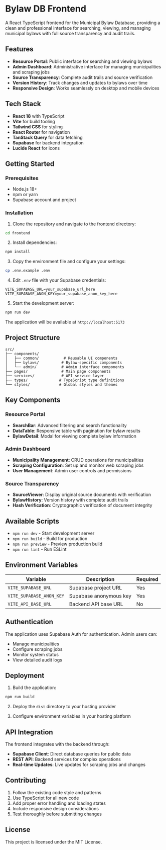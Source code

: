 # Bylaw DB Frontend

A React TypeScript frontend for the Municipal Bylaw Database, providing a clean and professional interface for searching, viewing, and managing municipal bylaws with full source transparency and audit trails.

## Features

- **Resource Portal**: Public interface for searching and viewing bylaws
- **Admin Dashboard**: Administrative interface for managing municipalities and scraping jobs
- **Source Transparency**: Complete audit trails and source verification
- **Version History**: Track changes and updates to bylaws over time
- **Responsive Design**: Works seamlessly on desktop and mobile devices

## Tech Stack

- **React 18** with TypeScript
- **Vite** for build tooling
- **Tailwind CSS** for styling
- **React Router** for navigation
- **TanStack Query** for data fetching
- **Supabase** for backend integration
- **Lucide React** for icons

## Getting Started

### Prerequisites

- Node.js 18+ 
- npm or yarn
- Supabase account and project

### Installation

1. Clone the repository and navigate to the frontend directory:
```bash
cd frontend
```

2. Install dependencies:
```bash
npm install
```

3. Copy the environment file and configure your settings:
```bash
cp .env.example .env
```

4. Edit `.env` file with your Supabase credentials:
```
VITE_SUPABASE_URL=your_supabase_url_here
VITE_SUPABASE_ANON_KEY=your_supabase_anon_key_here
```

5. Start the development server:
```bash
npm run dev
```

The application will be available at `http://localhost:5173`

## Project Structure

```
src/
├── components/
│   ├── common/           # Reusable UI components
│   ├── bylaws/          # Bylaw-specific components
│   └── admin/           # Admin interface components
├── pages/               # Main page components
├── services/            # API service layer
├── types/              # TypeScript type definitions
└── styles/             # Global styles and themes
```

## Key Components

### Resource Portal
- **SearchBar**: Advanced filtering and search functionality
- **DataTable**: Responsive table with pagination for bylaw results
- **BylawDetail**: Modal for viewing complete bylaw information

### Admin Dashboard
- **Municipality Management**: CRUD operations for municipalities
- **Scraping Configuration**: Set up and monitor web scraping jobs
- **User Management**: Admin user controls and permissions

### Source Transparency
- **SourceViewer**: Display original source documents with verification
- **BylawHistory**: Version history with complete audit trails
- **Hash Verification**: Cryptographic verification of document integrity

## Available Scripts

- `npm run dev` - Start development server
- `npm run build` - Build for production
- `npm run preview` - Preview production build
- `npm run lint` - Run ESLint

## Environment Variables

| Variable | Description | Required |
|----------|-------------|----------|
| `VITE_SUPABASE_URL` | Supabase project URL | Yes |
| `VITE_SUPABASE_ANON_KEY` | Supabase anonymous key | Yes |
| `VITE_API_BASE_URL` | Backend API base URL | No |

## Authentication

The application uses Supabase Auth for authentication. Admin users can:
- Manage municipalities
- Configure scraping jobs
- Monitor system status
- View detailed audit logs

## Deployment

1. Build the application:
```bash
npm run build
```

2. Deploy the `dist` directory to your hosting provider

3. Configure environment variables in your hosting platform

## API Integration

The frontend integrates with the backend through:
- **Supabase Client**: Direct database queries for public data
- **REST API**: Backend services for complex operations
- **Real-time Updates**: Live updates for scraping jobs and changes

## Contributing

1. Follow the existing code style and patterns
2. Use TypeScript for all new code
3. Add proper error handling and loading states
4. Include responsive design considerations
5. Test thoroughly before submitting changes

## License

This project is licensed under the MIT License.